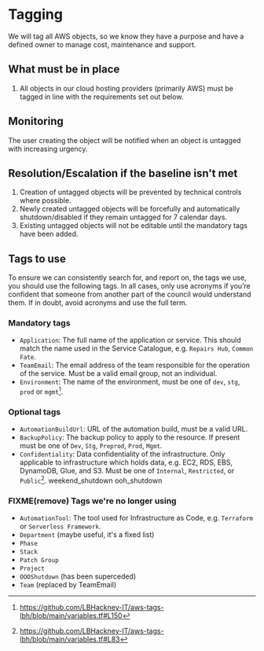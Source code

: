 # Tagging

We will tag all AWS objects, so we know they have a purpose and have a defined owner to manage cost, maintenance and support.

## What must be in place

1. All objects in our cloud hosting providers (primarily AWS) must be tagged in line with the requirements set out below.

## Monitoring

The user creating the object will be notified when an object is untagged with increasing urgency.

## Resolution/Escalation if the baseline isn't met

1. Creation of untagged objects will be prevented by technical controls where possible.
2. Newly created untagged objects will be forcefully and automatically shutdown/disabled if they remain untagged for 7 calendar days.
3. Existing untagged objects will not be editable until the mandatory tags have been added.

## Tags to use

To ensure we can consistently search for, and report on, the tags we use, you should use the following tags. In all cases, only use acronyms if you’re confident that someone from another part of the council would understand them. If in doubt, avoid acronyms and use the full term.

### Mandatory tags

- `Application`: The full name of the application or service. This should match the name used in the Service Catalogue, e.g.  `Repairs Hub`, `Common Fate`.
- `TeamEmail`: The email address of the team responsible for the operation of the service. Must be a valid email group, not an individual.
- `Environment`: The name of the environment, must be one of `dev`, `stg`, `prod` or `mgmt`[^environment-tags-source].

### Optional tags

- `AutomationBuildUrl`: URL of the automation build, must be a valid URL.
- `BackupPolicy`: The backup policy to apply to the resource. If present must be one of `Dev`, `Stg`, `Preprod`, `Prod`, `Mgmt`.
- `Confidentiality`: Data confidentiality of the infrastructure. Only applicable to infrastructure which holds data, e.g. EC2, RDS, EBS, DynamoDB, Glue, and S3. Must be one of `Internal`, `Restricted`, or `Public`[^confidentiality-tags-source].
weekend_shutdown
ooh_shutdown


### FIXME(remove) Tags we're no longer using

- `AutomationTool`: The tool used for Infrastructure as Code, e.g. `Terraform` or `Serverless Framework`.
- `Department` (maybe useful, it's a fixed list)
- `Phase`
- `Stack`
- `Patch Group`
- `Project`
- `OOOShutdown` (has been superceded)
- `Team` (replaced by TeamEmail)

[^confidentiality-tags-source]: https://github.com/LBHackney-IT/aws-tags-lbh/blob/main/variables.tf#L83
[^environment-tags-source]: https://github.com/LBHackney-IT/aws-tags-lbh/blob/main/variables.tf#L150
